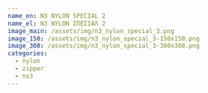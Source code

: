```yaml
---
name_en: N3 NYLON SPECIAL 2
name_el: N3 NYLON ΣΠΕΣΙΑΛ 2
image_main: /assets/img/n3_nylon_special_3.png
image_150: /assets/img/n3_nylon_special_3-150x150.png
image_300: /assets/img/n3_nylon_special_3-300x300.png
categories:
  - nylon
  - zipper
  - no3
---
```

